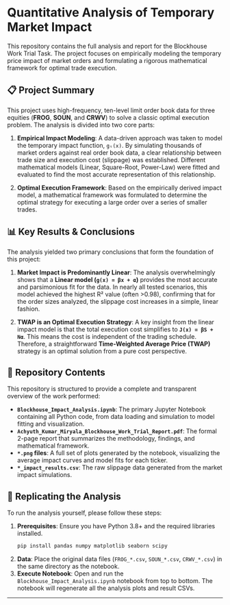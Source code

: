 # Quantitative Analysis of Temporary Market Impact

This repository contains the full analysis and report for the Blockhouse Work Trial Task. The project focuses on empirically modeling the temporary price impact of market orders and formulating a rigorous mathematical framework for optimal trade execution.

## 📋 Project Summary

This project uses high-frequency, ten-level limit order book data for three equities (**FROG**, **SOUN**, and **CRWV**) to solve a classic optimal execution problem. The analysis is divided into two core parts:

1.  **Empirical Impact Modeling**: A data-driven approach was taken to model the temporary impact function, `gₜ(x)`. By simulating thousands of market orders against real order book data, a clear relationship between trade size and execution cost (slippage) was established. Different mathematical models (Linear, Square-Root, Power-Law) were fitted and evaluated to find the most accurate representation of this relationship.

2.  **Optimal Execution Framework**: Based on the empirically derived impact model, a mathematical framework was formulated to determine the optimal strategy for executing a large order over a series of smaller trades.

## 📊 Key Results & Conclusions

The analysis yielded two primary conclusions that form the foundation of this project:

1.  **Market Impact is Predominantly Linear**: The analysis overwhelmingly shows that a **Linear model (`g(x) = βx + α`)** provides the most accurate and parsimonious fit for the data. In nearly all tested scenarios, this model achieved the highest R² value (often >0.98), confirming that for the order sizes analyzed, the slippage cost increases in a simple, linear fashion.

2.  **TWAP is an Optimal Execution Strategy**: A key insight from the linear impact model is that the total execution cost simplifies to **`J(x) = βS + Nα`**. This means the cost is independent of the trading schedule. Therefore, a straightforward **Time-Weighted Average Price (TWAP)** strategy is an optimal solution from a pure cost perspective.

## 📁 Repository Contents

This repository is structured to provide a complete and transparent overview of the work performed:

* **`Blockhouse_Impact_Analysis.ipynb`**: The primary Jupyter Notebook containing all Python code, from data loading and simulation to model fitting and visualization.
* **`Achyuth_Kumar_Miryala_Blockhouse_Work_Trial_Report.pdf`**: The formal 2-page report that summarizes the methodology, findings, and mathematical framework.
* **`*.png` files**: A full set of plots generated by the notebook, visualizing the average impact curves and model fits for each ticker.
* **`*_impact_results.csv`**: The raw slippage data generated from the market impact simulations.

## 🚀 Replicating the Analysis

To run the analysis yourself, please follow these steps:

1.  **Prerequisites**: Ensure you have Python 3.8+ and the required libraries installed.
    ```bash
    pip install pandas numpy matplotlib seaborn scipy
    ```
2.  **Data**: Place the original data files (`FROG_*.csv`, `SOUN_*.csv`, `CRWV_*.csv`) in the same directory as the notebook.
3.  **Execute Notebook**: Open and run the `Blockhouse_Impact_Analysis.ipynb` notebook from top to bottom. The notebook will regenerate all the analysis plots and result CSVs.

---
